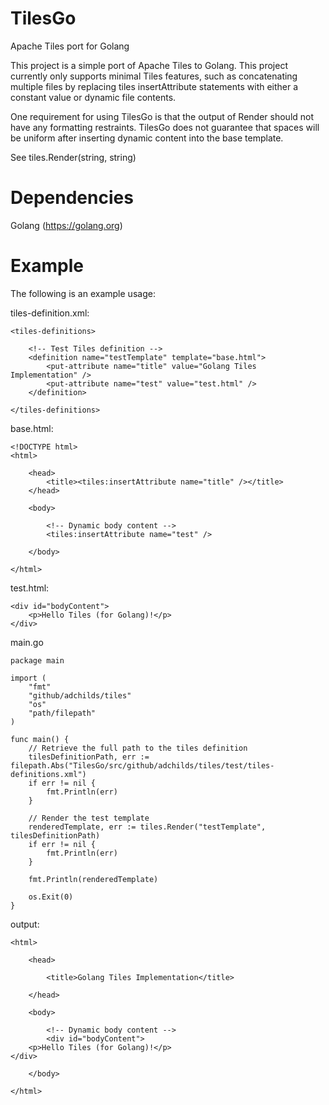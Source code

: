# TilesGo
Apache Tiles port for Golang

This project is a simple port of Apache Tiles to Golang. This project currently only supports minimal Tiles features, 
such as concatenating multiple files by replacing tiles insertAttribute statements with either a constant value or dynamic
file contents.

One requirement for using TilesGo is that the output of Render should not have any formatting restraints. TilesGo does 
not guarantee that spaces will be uniform after inserting dynamic content into the base template.

See tiles.Render(string, string)

# Dependencies
Golang (https://golang.org)

# Example
The following is an example usage:

tiles-definition.xml:

    <tiles-definitions>

        <!-- Test Tiles definition -->
        <definition name="testTemplate" template="base.html">
            <put-attribute name="title" value="Golang Tiles Implementation" />
            <put-attribute name="test" value="test.html" />
        </definition>
    
    </tiles-definitions>

base.html:
	
	<!DOCTYPE html>
	<html>
	
		<head>
			<title><tiles:insertAttribute name="title" /></title>
		</head>
		
		<body>
			
			<!-- Dynamic body content -->
			<tiles:insertAttribute name="test" />
			
		</body>
		
	</html>

test.html:

	<div id="bodyContent">
		<p>Hello Tiles (for Golang)!</p>
	</div>

main.go

	package main
    
    import (
    	"fmt"
    	"github/adchilds/tiles"
    	"os"
    	"path/filepath"
    )
    
    func main() {
    	// Retrieve the full path to the tiles definition
    	tilesDefinitionPath, err := filepath.Abs("TilesGo/src/github/adchilds/tiles/test/tiles-definitions.xml")
    	if err != nil {
    		fmt.Println(err)
    	}
    
    	// Render the test template
    	renderedTemplate, err := tiles.Render("testTemplate", tilesDefinitionPath)
    	if err != nil {
    		fmt.Println(err)
    	}
    
    	fmt.Println(renderedTemplate)
    
    	os.Exit(0)
    }

output:

	<html>
    
        <head>
        
            <title>Golang Tiles Implementation</title>

        </head>
    
        <body>
    
            <!-- Dynamic body content -->
            <div id="bodyContent">
        <p>Hello Tiles (for Golang)!</p>
    </div>
    
        </body>
    
    </html>
